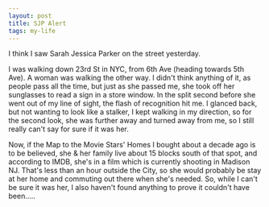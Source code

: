 ```yaml
---
layout: post
title: SJP Alert
tags: my-life
---
```

I think I saw Sarah Jessica Parker on the street yesterday.  

I was walking down 23rd St in NYC, from 6th Ave (heading towards 5th Ave).  A woman was walking the other way. I didn't think anything of it, as people pass all the time, but just as she passed me, she took off her sunglasses to read a sign in a store window.  In the split second before she went out of my line of sight, the flash of recognition hit me.  I glanced back, but not wanting to look like a stalker, I kept walking in my direction, so for the second look, she was further away and turned away from me, so I still really can't say for sure if it was her.  

Now, if the Map to the Movie Stars' Homes I bought about a decade ago is to be believed, she &amp; her family live about 15 blocks south of that spot, and according to IMDB, she's in a film which is currently shooting in Madison NJ.  That's less than an hour outside the City, so she would probably be stay at her home and commuting out there when she's needed.  So, while I can't be sure it was her, I also haven't found anything to prove it couldn't have been.....